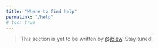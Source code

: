 ```yaml
---
title: "Where to find help"
permalink: "/help"
# toc: true
---
```


> This section is yet to be written  by [@jblew](https://steemit.com/@jblew). Stay tuned!
